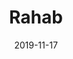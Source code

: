 ---
title: "Rahab"
date: 2019-11-17
speaker: "Christoph Funk"
predigtreihe: "Gott erlebt"
passage: "Josua 2 & 6"
audio: "https://example.com/rahab.mp3"
---